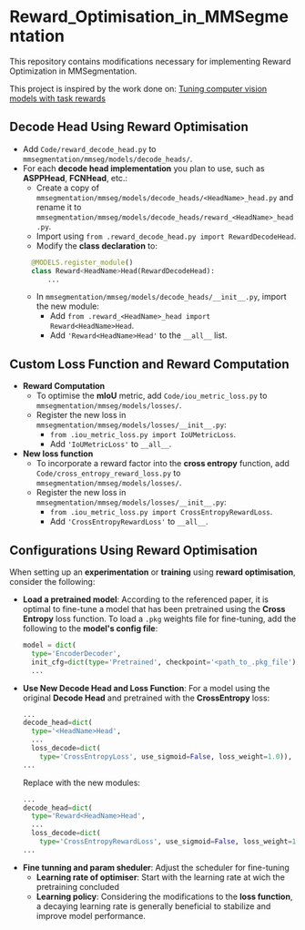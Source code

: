 # Reward_Optimisation_in_MMSegmentation
This repository contains modifications necessary for implementing Reward Optimization in MMSegmentation.

This project is inspired by the work done on: [Tuning computer vision models with task rewards](https://arxiv.org/abs/2302.08242) 

## Decode Head Using Reward Optimisation
- Add `Code/reward_decode_head.py` to `mmsegmentation/mmseg/models/decode_heads/`.
- For each **decode head implementation** you plan to use, such as **ASPPHead**, **FCNHead**, etc.:
  - Create a copy of `mmsegmentation/mmseg/models/decode_heads/<HeadName>_head.py` and rename it to `mmsegmentation/mmseg/models/decode_heads/reward_<HeadName>_head.py`.
  - Import using `from .reward_decode_head.py import RewardDecodeHead`.
  - Modify the **class declaration** to:
  ```python
    @MODELS.register_module()
    class Reward<HeadName>Head(RewardDecodeHead):
        ...
    ```
  - In `mmsegmentation/mmseg/models/decode_heads/__init__.py`, import the new module:
    - Add `from .reward_<HeadName>_head import Reward<HeadName>Head`.
    - Add `'Reward<HeadName>Head'` to the `__all__` list.

## Custom Loss Function and Reward Computation
- **Reward Computation**
  - To optimise the **mIoU** metric, add `Code/iou_metric_loss.py` to `mmsegmentation/mmseg/models/losses/`.
  - Register the new loss in `mmsegmentation/mmseg/models/losses/__init__.py`:
    - `from .iou_metric_loss.py import IoUMetricLoss`.
    - Add `'IoUMetricLoss'` to `__all__`.
- **New loss function**
  - To incorporate a reward factor into the **cross entropy** function, add `Code/cross_entropy_reward_loss.py` to `mmsegmentation/mmseg/models/losses/`.
  - Register the new loss in `mmsegmentation/mmseg/models/losses/__init__.py`:
    - `from .iou_metric_loss.py import CrossEntropyRewardLoss`.
    - Add `'CrossEntropyRewardLoss'` to `__all__`.

## Configurations Using Reward Optimisation
When setting up an **experimentation** or **training** using **reward optimisation**, consider the following:
- **Load a pretrained model**: According to the referenced paper, it is optimal to fine-tune a model that has been pretrained using the **Cross Entropy** loss function. To load a `.pkg` weights file for fine-tuning, add the following to the **model's config file**:
  ```python
  model = dict(
    type='EncoderDecoder',
    init_cfg=dict(type='Pretrained', checkpoint='<path_to_.pkg_file'),
    ...
  ```
- **Use New Decode Head and Loss Function**: For a model using the original **Decode Head** and pretrained with the **CrossEntropy** loss:
  ```python
  ...
  decode_head=dict(
    type='<HeadName>Head',
    ...
    loss_decode=dict(
      type='CrossEntropyLoss', use_sigmoid=False, loss_weight=1.0)),
  ...
  ```
  Replace with the new modules:
  ```python
  ...
  decode_head=dict(
    type='Reward<HeadName>Head',
    ...
    loss_decode=dict(
      type='CrossEntropyRewardLoss', use_sigmoid=False, loss_weight=1.0)),
  ...
  ```
- **Fine tunning and param sheduler**: Adjust the scheduler for fine-tuning
  - **Learning rate of optimiser**: Start with the learning rate at wich the pretraining concluded
  - **Learning policy**: Considering the modifications to the **loss function**, a decaying learning rate is generally beneficial to stabilize and improve model performance.